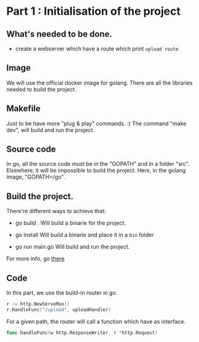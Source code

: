 # Part 1 : Initialisation of the project

## What's needed to be done.

 - create a webserver which have a route which print `upload route`

## Image

We will use the official docker image for golang.
There are all the libraries needed to build the project.

## Makefile

Just to be have more "plug & play" commands. :)
The command "make dev", will build and run the project.

## Source code

In go, all the source code must be in the "GOPATH" and in a folder "src".
Elsewhere, it will be impossible to build the project.
Here, in the golang image, "GOPATH=/go".

 ## Build the project.

There're different ways to achieve that:

 - go build .
 Will build a binarie for the project.

 - go install
 Will build a binarie and place it in a `bin` folder

 - go run main.go
 Will build and run the project.

 For more info, go [there](https://github.com/campoy/go-tooling-workshop/tree/master/2-building-artifacts)

 ## Code

 In this part, we use the build-in router in go.

 ```go
r := http.NewServeMux()
r.HandleFunc("/upload", uploadHandler)
 ```

 For a given path, the router will call a function which have as interface.

 ```go
func handleFunc(w http.ResponseWriter, r *http.Request)
 ```

